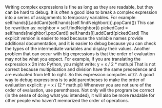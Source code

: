 Writing complex expressions is fine as long as they are readable, but they can be hard to
debug. It is often a good idea to break a complex expression into a series of assignments to
temporary variables.
For example:
self.hands[i].addCard(self.hands[self.findNeighbor(i)].popCard())
This can be rewritten as:
neighbor = self.findNeighbor(i)
pickedCard = self.hands[neighbor].popCard()
self.hands[i].addCard(pickedCard)
The explicit version is easier to read because the variable names provide additional documentation,
and it is easier to debug because you can check the types of the intermediate
variables and display their values.
Another problem that can occur with big expressions is that the order of evaluation may
not be what you expect. For example, if you are translating the expression x
2π
into Python,
you might write:
y = x / 2 * math.pi
That is not correct because multiplication and division have the same precedence and are
evaluated from left to right. So this expression computes xπ/2.
A good way to debug expressions is to add parentheses to make the order of evaluation
explicit:
y = x / (2 * math.pi)
Whenever you are not sure of the order of evaluation, use parentheses. Not only will the
program be correct (in the sense of doing what you intended), it will also be more readable
for other people who haven’t memorized the order of operations.